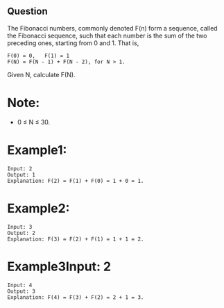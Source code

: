 ## Question
The Fibonacci numbers, commonly denoted F(n) form a sequence, called the Fibonacci sequence, such that each number is the sum of the two preceding ones, starting from 0 and 1. That is,
```
F(0) = 0,   F(1) = 1
F(N) = F(N - 1) + F(N - 2), for N > 1.
```
Given N, calculate F(N).

# Note:
- 0 ≤ N ≤ 30.

# Example1:
```
Input: 2
Output: 1
Explanation: F(2) = F(1) + F(0) = 1 + 0 = 1.
```
# Example2:
```
Input: 3
Output: 2
Explanation: F(3) = F(2) + F(1) = 1 + 1 = 2.
```
# Example3Input: 2
```
Input: 4
Output: 3
Explanation: F(4) = F(3) + F(2) = 2 + 1 = 3.
```

